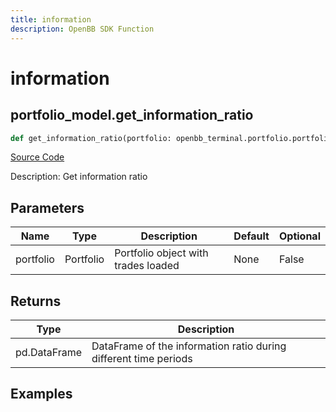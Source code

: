 ```yaml
---
title: information
description: OpenBB SDK Function
---
```


# information

## portfolio_model.get_information_ratio

```python title='openbb_terminal/portfolio/portfolio_model.py'
def get_information_ratio(portfolio: openbb_terminal.portfolio.portfolio_model.PortfolioModel) -> None:
```
[Source Code](https://github.com/OpenBB-finance/OpenBBTerminal/tree/main/openbb_terminal/portfolio/portfolio_model.py#L1147)

Description: Get information ratio

## Parameters

| Name | Type | Description | Default | Optional |
| ---- | ---- | ----------- | ------- | -------- |
| portfolio | Portfolio | Portfolio object with trades loaded | None | False |

## Returns

| Type | Description |
| ---- | ----------- |
| pd.DataFrame | DataFrame of the information ratio during different time periods |

## Examples

